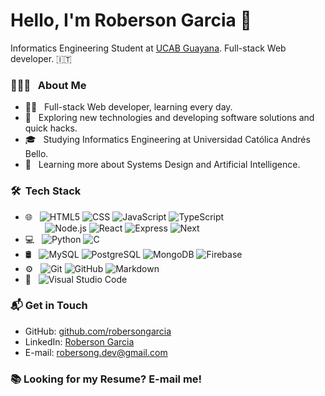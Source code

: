 # Hello, I'm Roberson Garcia 👋

Informatics Engineering Student at [UCAB Guayana](https://www.ucab.edu.ve/guayana/). Full-stack Web developer. 🇮🇹

### 👨🏻‍💻 &nbsp; About Me

- 👷‍♂️ &nbsp; Full-stack Web developer, learning every day.
- 🤔 &nbsp; Exploring new technologies and developing software solutions and quick hacks.
- 🎓 &nbsp; Studying Informatics Engineering at Universidad Católica Andrés Bello.
- 🌱 &nbsp; Learning more about Systems Design and Artificial Intelligence.

### 🛠 &nbsp;Tech Stack

- 🌐 &nbsp;
  ![HTML5](https://img.shields.io/badge/-HTML5-333333?style=flat&logo=HTML5)
  ![CSS](https://img.shields.io/badge/-CSS-333333?style=flat&logo=CSS3&logoColor=1572B6)
  ![JavaScript](https://img.shields.io/badge/-JavaScript-333333?style=flat&logo=javascript)
  ![TypeScript](https://img.shields.io/badge/-TypeScript-333333?style=flat&logo=TypeScript)
  <br />
  &nbsp;
  &nbsp;
  &nbsp;
  &nbsp;
  ![Node.js](https://img.shields.io/badge/-Node.js-333333?style=flat&logo=node.js)
  ![React](https://img.shields.io/badge/-React-333333?style=flat&logo=react)
  ![Express](https://img.shields.io/badge/-Express-333333?style=flat&logo=Express)
  ![Next](https://img.shields.io/badge/-Nextjs-333333?style=flat&logo=next.js)
  <br />
- 💻 &nbsp;
  ![Python](https://img.shields.io/badge/-Python-333333?style=flat&logo=python)
  ![C](https://img.shields.io/badge/-C-333333?style=flat&logo=C%2B%2B&logoColor=00599C)
  <br />
- 🛢 &nbsp;
  ![MySQL](https://img.shields.io/badge/-MySQL-333333?style=flat&logo=mysql)
  ![PostgreSQL](https://img.shields.io/badge/-PostgreSQL-333333?style=flat&logo=postgresql)
  ![MongoDB](https://img.shields.io/badge/-MongoDB-333333?style=flat&logo=mongodb)
  ![Firebase](https://img.shields.io/badge/-Firebase-333333?style=flat&logo=firebase)
  <br />
- ⚙️ &nbsp;
  ![Git](https://img.shields.io/badge/-Git-333333?style=flat&logo=git)
  ![GitHub](https://img.shields.io/badge/-GitHub-333333?style=flat&logo=github)
  ![Markdown](https://img.shields.io/badge/-Markdown-333333?style=flat&logo=markdown)
  <br />
- 🔧 &nbsp;
  ![Visual Studio Code](https://img.shields.io/badge/-Visual%20Studio%20Code-333333?style=flat&logo=visual-studio-code&logoColor=007ACC)

### 📬 Get in Touch

- GitHub: [github.com/robersongarcia](https://github.com/robersongarcia)
- LinkedIn: [Roberson Garcia](https://www.linkedin.com/in/roberson-garc%C3%ADa-50a702261/)
- E-mail: robersong.dev@gmail.com
<!-- - Site: Coming soon... -->
### 📚 Looking for my Resume? E-mail me!
